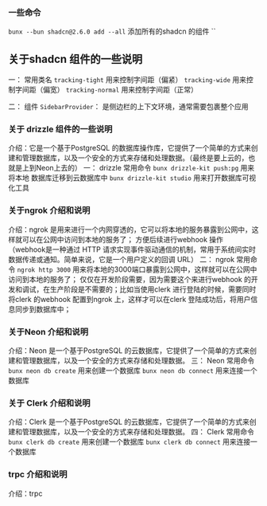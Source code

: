 ### 一些命令
`bunx --bun shadcn@2.6.0 add --all` 添加所有的shadcn 的组件
``

## 关于shadcn 组件的一些说明
一： 常用类名
`tracking-tight` 用来控制字间距（偏紧）
`tracking-wide` 用来控制字间距（偏宽）
`tracking-normal` 用来控制字间距（正常）

二： 组件
`SidebarProvider`： 是侧边栏的上下文环境，通常需要包裹整个应用

### 关于 drizzle 组件的一些说明
介绍：它是一个基于PostgreSQL 的数据库操作库，它提供了一个简单的方式来创建和管理数据库，以及一个安全的方式来存储和处理数据。（最终是要上云的，也就是上到Neon上去的）
一： drizzle 常用命令
`bunx drizzle-kit push:pg` 用来将本地 数据库迁移到云数据库中
`bunx drizzle-kit studio` 用来打开数据库可视化工具

### 关于ngrok 介绍和说明
介绍：ngrok 是用来进行一个内网穿透的，它可以将本地的服务暴露到公网中，这样就可以在公网中访问到本地的服务了；
方便后续进行webhook 操作（webhook是一种通过 HTTP 请求实现事件驱动通信的机制，常用于系统间实时数据传递或通知。简单来说，它是一个用户定义的回调 URL）
二： ngrok 常用命令
`ngrok http 3000` 用来将本地的3000端口暴露到公网中，这样就可以在公网中访问到本地的服务了；
仅仅在开发阶段需要，因为需要这个来进行webhook 的开发和调试，在生产阶段是不需要的；比如当使用clerk 进行登陆的时候，需要同时将clerk 的webhook 配置到ngrok 上，这样才可以在clerk 登陆成功后，将用户信息同步到数据库中；

### 关于Neon 介绍和说明
介绍：Neon 是一个基于PostgreSQL 的云数据库，它提供了一个简单的方式来创建和管理数据库，以及一个安全的方式来存储和处理数据。
三： Neon 常用命令
`bunx neon db create` 用来创建一个数据库
`bunx neon db connect` 用来连接一个数据库

### 关于 Clerk 介绍和说明
介绍：Clerk 是一个基于PostgreSQL 的云数据库，它提供了一个简单的方式来创建和管理数据库，以及一个安全的方式来存储和处理数据。
四： Clerk 常用命令
`bunx clerk db create` 用来创建一个数据库
`bunx clerk db connect` 用来连接一个数据库

### trpc 介绍和说明
介绍：trpc 